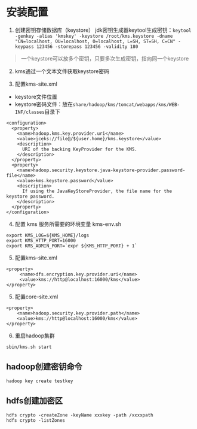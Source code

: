 # 安装配置

1. 创建密钥存储数据库（keystore）
jdk密钥生成器keytool生成密钥：`keytool -genkey -alias 'kmskey' -keystore /root/kms.keystore -dname "CN=localhost, OU=localhost, O=localhost, L=SH, ST=SH, C=CN" -keypass 123456 -storepass 123456 -validity 180`

> 一个keystore可以放多个密钥，只要多次生成密钥，指向同一个keystore<br>

2. kms通过一个文本文件获取keystore密码

3. 配置kms-site.xml
* keystore文件位置
* keystore密码文件：放在`share/hadoop/kms/tomcat/webapps/kms/WEB-INF/classes`目录下
```
<configuration>
  <property>
    <name>hadoop.kms.key.provider.uri</name>
    <value>jceks://file@/${user.home}/kms.keystore</value>
    <description>
      URI of the backing KeyProvider for the KMS.
    </description>
  </property>
  <property>
    <name>hadoop.security.keystore.java-keystore-provider.password-file</name>
    <value>kms.keystore.password</value>
    <description>
      If using the JavaKeyStoreProvider, the file name for the keystore password.
    </description>
  </property>
</configuration>
```
4. 配置 kms 服务所需要的环境变量 kms-env.sh
```
export KMS_LOG=${KMS_HOME}/logs
export KMS_HTTP_PORT=16000
export KMS_ADMIN_PORT=`expr ${KMS_HTTP_PORT} + 1`
```
5. 配置kms-site.xml
```
<property>
     <name>dfs.encryption.key.provider.uri</name>
     <value>kms://http@localhost:16000/kms</value>
</property>
```
5. 配置core-site.xml
```
<property>
    <name>hadoop.security.key.provider.path</name>
    <value>kms://http@localhost:16000/kms</value>
</property>
```
6. 重启hadoop集群
```
sbin/kms.sh start
```

hadoop创建密钥命令
---------------
`hadoop key create testkey`

hdfs创建加密区
---------------
`hdfs crypto -createZone -keyName xxxkey -path /xxxxpath`<br>
`hdfs crypto -listZones`
